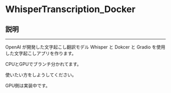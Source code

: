 # WhisperTranscription_Docker

## 説明

---

OpenAI が開発した文字起こし翻訳モデル Whisper と Dokcer と Gradio を使用した文字起こしアプリを作ります。

CPUとGPUでブランチ分かれてます。

使いたい方をしようしてください。

GPU側は実装中です。
